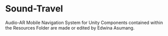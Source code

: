 # Sound-Travel
Audio-AR Mobile Navigation System for Unity
Components contained within the Resources Folder are made or edited by Edwina Asumang.
